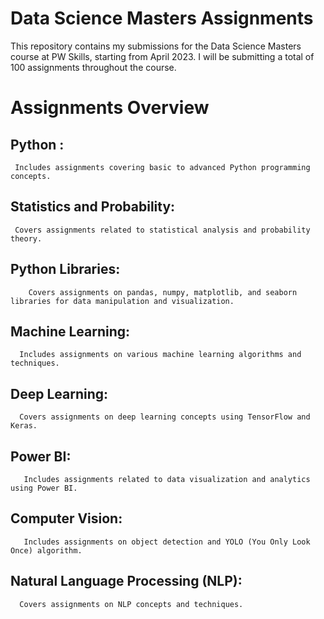 # Data Science Masters Assignments
This repository contains my submissions for the Data Science Masters course at PW Skills, starting from April 2023. I will be submitting a total of 100 assignments throughout the course.

# Assignments Overview

## Python :
     Includes assignments covering basic to advanced Python programming concepts.
## Statistics and Probability:
     Covers assignments related to statistical analysis and probability theory.
## Python Libraries: 
        Covers assignments on pandas, numpy, matplotlib, and seaborn libraries for data manipulation and visualization.
## Machine Learning: 
      Includes assignments on various machine learning algorithms and techniques.
## Deep Learning:
      Covers assignments on deep learning concepts using TensorFlow and Keras.
## Power BI:
       Includes assignments related to data visualization and analytics using Power BI.

## Computer Vision:
       Includes assignments on object detection and YOLO (You Only Look Once) algorithm.
## Natural Language Processing (NLP):
      Covers assignments on NLP concepts and techniques.
